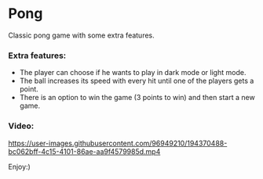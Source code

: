 # Pong
Classic pong game with some extra features.

### Extra features:
* The player can choose if he wants to play in dark mode or light mode.
* The ball increases its speed with every hit until one of the players gets a point.
* There is an option to win the game (3 points to win) and then start a new game.

### Video:



https://user-images.githubusercontent.com/96949210/194370488-bc062bff-4c15-4101-86ae-aa9f4579985d.mp4

Enjoy:)
